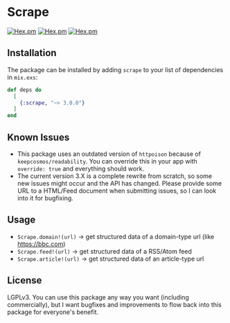 # Scrape

[![Hex.pm](https://img.shields.io/hexpm/dt/scrape.svg)](https://hex.pm/packages/scrape)
[![Hex.pm](https://img.shields.io/hexpm/v/scrape.svg)](https://hex.pm/packages/scrape)
[![Hex.pm](https://img.shields.io/hexpm/l/scrape.svg)](https://hex.pm/packages/scrape)

## Installation

The package can be installed by adding `scrape` to your list of dependencies in `mix.exs`:

```elixir
def deps do
  [
    {:scrape, "~> 3.0.0"}
  ]
end
```

## Known Issues

* This package uses an outdated version of `httpoison` because of `keepcosmos/readability`. You can override this in your app with `override: true` and everything should work.
* The current version 3.X is a complete rewrite from scratch, so some new issues might occur and the API has changed. Please provide some URL to a HTML/Feed document when submitting issues, so I can look into it for bugfixing.

## Usage

* `Scrape.domain!(url)` -> get structured data of a domain-type url (like https://bbc.com)
* `Scrape.feed!(url)` -> get structured data of a RSS/Atom feed
* `Scrape.article!(url)` -> get structured data of an article-type url 

## License

LGPLv3. You can use this package any way you want (including commercially), but I want bugfixes and improvements to flow back into this package for everyone's benefit.
